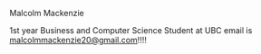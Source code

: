 Malcolm Mackenzie


1st year Business and Computer Science Student at UBC
 email is malcolmmackenzie20@gmail.com!!!!


